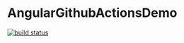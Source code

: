 # AngularGithubActionsDemo

[![build status](https://github.com/Rebaiahmed/angular_gtihub-actions-demo/workflows/Build/badge.svg)](https://github.com/Rebaiahmed/angular_gtihub-actions-demo/actions)
